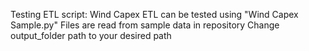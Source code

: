 Testing ETL script:
Wind Capex ETL can be tested using "Wind Capex Sample.py"
Files are read from sample data in repository
Change output_folder path to your desired path
